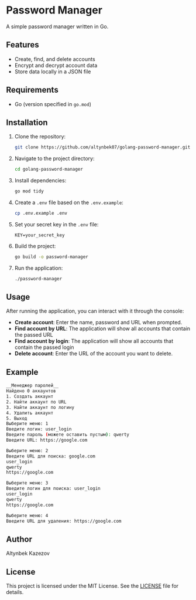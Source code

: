 # Password Manager

A simple password manager written in Go.

## Features

- Create, find, and delete accounts
- Encrypt and decrypt account data
- Store data locally in a JSON file

## Requirements
- Go (version specified in `go.mod`)

## Installation

1. Clone the repository:
    ```sh
    git clone https://github.com/altynbek07/golang-password-manager.git
    ```

2. Navigate to the project directory:
   ```sh
   cd golang-password-manager
   ```

3. Install dependencies:
    ```sh
    go mod tidy
    ```

4. Create a `.env` file based on the `.env.example`:
    ```sh
    cp .env.example .env
    ```

5. Set your secret key in the `.env` file:
    ```env
    KEY=your_secret_key
    ```

6. Build the project:
   ```sh
   go build -o password-manager
   ```

7. Run the application:
   ```sh
   ./password-manager
   ```

## Usage

After running the application, you can interact with it through the console:

- **Create account**:
  Enter the name, password and URL when prompted.
- **Find account by URL**:
  The application will show all accounts that contain the passed URL
- **Find account by login**:
  The application will show all accounts that contain the passed login
- **Delete account**:
  Enter the URL of the account you want to delete.

## Example

```bash
__Менеджер паролей__
Найдено 0 аккаунтов
1. Создать аккаунт
2. Найти аккаунт по URL
3. Найти аккаунт по логину
4. Удалить аккаунт
5. Выход
Выберите меню: 1
Введите логин: user_login
Введите пароль (можете оставить пустым): qwerty
Введите URL: https://google.com

Выберите меню: 2
Введите URL для поиска: google.com
user_login
qwerty
https://google.com

Выберите меню: 3
Введите логин для поиска: user_login
user_login
qwerty
https://google.com

Выберите меню: 4
Введите URL для удаления: https://google.com
```

## Author
Altynbek Kazezov

## License
This project is licensed under the MIT License. See the [LICENSE](LICENSE) file for details.